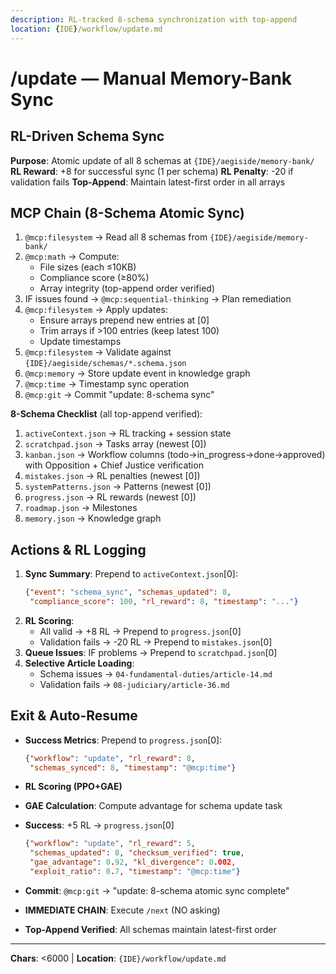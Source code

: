 ```yaml
---
description: RL-tracked 8-schema synchronization with top-append
location: {IDE}/workflow/update.md
---
```


# /update — Manual Memory-Bank Sync

## RL-Driven Schema Sync

**Purpose**: Atomic update of all 8 schemas at `{IDE}/aegiside/memory-bank/`
**RL Reward**: +8 for successful sync (1 per schema)
**RL Penalty**: -20 if validation fails
**Top-Append**: Maintain latest-first order in all arrays

## MCP Chain (8-Schema Atomic Sync)

1. `@mcp:filesystem` → Read all 8 schemas from `{IDE}/aegiside/memory-bank/`
2. `@mcp:math` → Compute:
   - File sizes (each ≤10KB)
   - Compliance score (≥80%)
   - Array integrity (top-append order verified)
3. IF issues found → `@mcp:sequential-thinking` → Plan remediation
4. `@mcp:filesystem` → Apply updates:
   - Ensure arrays prepend new entries at [0]
   - Trim arrays if >100 entries (keep latest 100)
   - Update timestamps
5. `@mcp:filesystem` → Validate against `{IDE}/aegiside/schemas/*.schema.json`
6. `@mcp:memory` → Store update event in knowledge graph
7. `@mcp:time` → Timestamp sync operation
8. `@mcp:git` → Commit "update: 8-schema sync"

**8-Schema Checklist** (all top-append verified):
1. `activeContext.json` → RL tracking + session state
2. `scratchpad.json` → Tasks array (newest [0])
3. `kanban.json` → Workflow columns (todo→in_progress→done→approved) with Opposition + Chief Justice verification
4. `mistakes.json` → RL penalties (newest [0])
5. `systemPatterns.json` → Patterns (newest [0])
6. `progress.json` → RL rewards (newest [0])
7. `roadmap.json` → Milestones
8. `memory.json` → Knowledge graph

## Actions & RL Logging

1. **Sync Summary**: Prepend to `activeContext.json`[0]:
   ```json
   {"event": "schema_sync", "schemas_updated": 8,
    "compliance_score": 100, "rl_reward": 8, "timestamp": "..."}
   ```
2. **RL Scoring**:
   - All valid → +8 RL → Prepend to `progress.json`[0]
   - Validation fails → -20 RL → Prepend to `mistakes.json`[0]
3. **Queue Issues**: IF problems → Prepend to `scratchpad.json`[0]
4. **Selective Article Loading**:
   - Schema issues → `04-fundamental-duties/article-14.md`
   - Validation fails → `08-judiciary/article-36.md`

## Exit & Auto-Resume

- **Success Metrics**: Prepend to `progress.json`[0]:
  ```json
  {"workflow": "update", "rl_reward": 8,
   "schemas_synced": 8, "timestamp": "@mcp:time"}
  ```
- **RL Scoring (PPO+GAE)**

- **GAE Calculation**: Compute advantage for schema update task
- **Success**: +5 RL → `progress.json`[0]
  ```json
  {"workflow": "update", "rl_reward": 5,
   "schemas_updated": 8, "checksum_verified": true,
   "gae_advantage": 0.92, "kl_divergence": 0.002,
   "exploit_ratio": 0.7, "timestamp": "@mcp:time"}
  ```
- **Commit**: `@mcp:git` → "update: 8-schema atomic sync complete"
- **IMMEDIATE CHAIN**: Execute `/next` (NO asking)
- **Top-Append Verified**: All schemas maintain latest-first order

---
**Chars**: <6000 | **Location**: `{IDE}/workflow/update.md`
